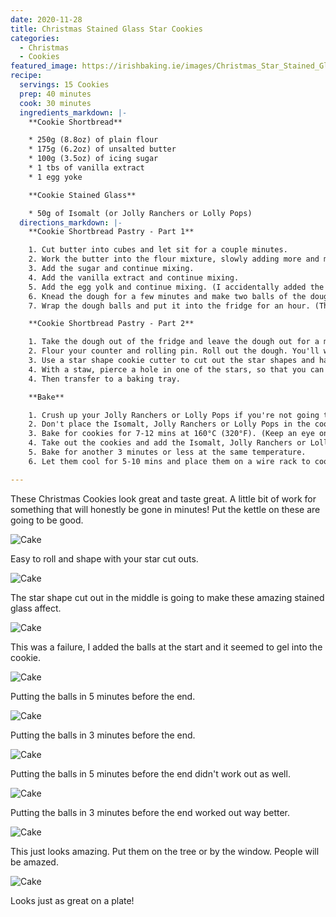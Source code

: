 ```yaml
---
date: 2020-11-28
title: Christmas Stained Glass Star Cookies
categories:
  - Christmas
  - Cookies
featured_image: https://irishbaking.ie/images/Christmas_Star_Stained_Glass_Cookies/Image_8.jpg
recipe:
  servings: 15 Cookies
  prep: 40 minutes
  cook: 30 minutes
  ingredients_markdown: |-
    **Cookie Shortbread**

    * 250g (8.8oz) of plain flour
    * 175g (6.2oz) of unsalted butter
    * 100g (3.5oz) of icing sugar
    * 1 tbs of vanilla extract
    * 1 egg yoke

    **Cookie Stained Glass**

    * 50g of Isomalt (or Jolly Ranchers or Lolly Pops)
  directions_markdown: |-
    **Cookie Shortbread Pastry - Part 1**

    1. Cut butter into cubes and let sit for a couple minutes.
    2. Work the butter into the flour mixture, slowly adding more and more softened butter cubes. Best thing to do is with clean hands to squish the flour and butter together with your thumbs and fingers. Keep going till it all looks incorporated.
    3. Add the sugar and continue mixing.
    4. Add the vanilla extract and continue mixing.
    5. Add the egg yolk and continue mixing. (I accidentally added the whole egg and it still work out great)
    6. Knead the dough for a few minutes and make two balls of the dough.
    7. Wrap the dough balls and put it into the fridge for an hour. (This will last for longer but after maybe two days it'll be more difficult to roll out)

    **Cookie Shortbread Pastry - Part 2**

    1. Take the dough out of the fridge and leave the dough out for a minimum of 15 mins.
    2. Flour your counter and rolling pin. Roll out the dough. You'll want it to be about 2mm thick.
    3. Use a star shape cookie cutter to cut out the star shapes and have star shaped holes in the middle.
    4. With a staw, pierce a hole in one of the stars, so that you can put string through it later.
    4. Then transfer to a baking tray.

    **Bake**

    1. Crush up your Jolly Ranchers or Lolly Pops if you're not going to be using Isomalt.
    2. Don't place the Isomalt, Jolly Ranchers or Lolly Pops in the cookie holes just yet.
    3. Bake for cookies for 7-12 mins at 160°C (320°F). (Keep an eye on them to get make sure they're all the same color)
    4. Take out the cookies and add the Isomalt, Jolly Ranchers or Lolly Pops in the center of the cookies.
    5. Bake for another 3 minutes or less at the same temperature.	
    6. Let them cool for 5-10 mins and place them on a wire rack to cool more. The Isomalt will be difficult to remove from the baking tray straight away.

---
```

These Christmas Cookies look great and taste great. A little bit of work for something that will honestly be gone in minutes! Put the kettle on these are going to be good.

![Cake](https://irishbaking.ie/images/Christmas_Star_Stained_Glass_Cookies/Image_1.jpg)

Easy to roll and shape with your star cut outs.

![Cake](https://irishbaking.ie/images/Christmas_Star_Stained_Glass_Cookies/Image_2.jpg)

The star shape cut out in the middle is going to make these amazing stained glass affect.

![Cake](https://irishbaking.ie/images/Christmas_Star_Stained_Glass_Cookies/Image_3.jpg)

This was a failure, I added the balls at the start and it seemed to gel into the cookie. 

![Cake](https://irishbaking.ie/images/Christmas_Star_Stained_Glass_Cookies/Image_4.jpg)

Putting the balls in 5 minutes before the end.

![Cake](https://irishbaking.ie/images/Christmas_Star_Stained_Glass_Cookies/Image_5.jpg)

Putting the balls in 3 minutes before the end.

![Cake](https://irishbaking.ie/images/Christmas_Star_Stained_Glass_Cookies/Image_6.jpg)

Putting the balls in 5 minutes before the end didn't work out as well.

![Cake](https://irishbaking.ie/images/Christmas_Star_Stained_Glass_Cookies/Image_7.jpg)

Putting the balls in 3 minutes before the end worked out way better.

![Cake](https://irishbaking.ie/images/Christmas_Star_Stained_Glass_Cookies/Image_8.jpg)

This just looks amazing. Put them on the tree or by the window. People will be amazed.

![Cake](https://irishbaking.ie/images/Christmas_Star_Stained_Glass_Cookies/Image_9.jpg)

Looks just as great on a plate!
